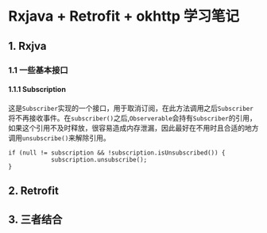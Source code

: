 # Rxjava + Retrofit + okhttp 学习笔记

## 1. Rxjva

### 1.1 一些基本接口

#### 1.1.1 Subscription

这是`Subscriber`实现的一个接口，用于取消订阅，在此方法调用之后`Subscriber`将不再接收事件。在`subscriber()`之后,`Observerable`会持有`Subscriber`的引用，如果这个引用不及时释放，很容易造成内存泄漏，因此最好在不用时且合适的地方调用`unsubscribe()`来解除引用。

```
if (null != subscription && !subscription.isUnsubscribed()) {
            subscription.unsubscribe();
}

```

## 2. Retrofit

## 3. 三者结合
